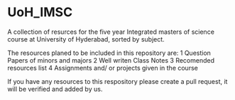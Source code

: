 # UoH_IMSC
A collection of resurces for the five year Integrated masters of science course at University of Hyderabad, sorted by subject.

The resources planed to be included in this repository are:
1 Question Papers of minors and majors
2 Well writen Class Notes
3 Recomended resources list
4 Assignments and/ or projects given in the course

If you have any resources to this respository please create a pull request, it will be verified and added by us.
